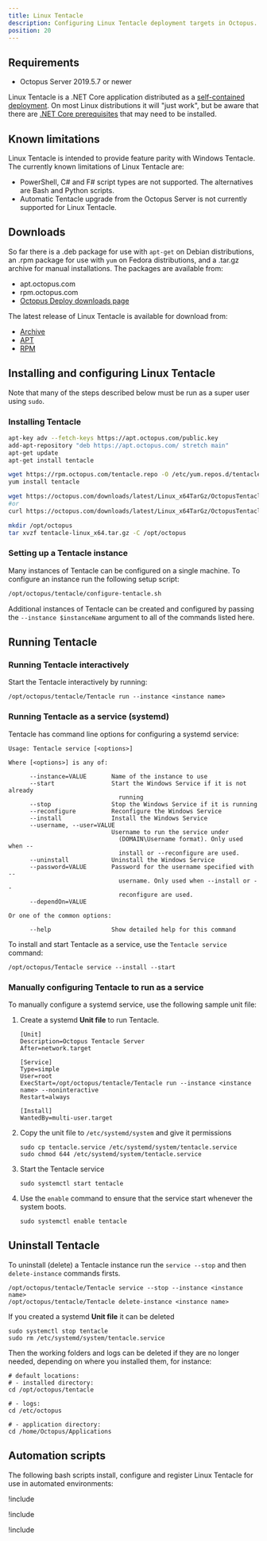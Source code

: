 ```yaml
---
title: Linux Tentacle
description: Configuring Linux Tentacle deployment targets in Octopus.
position: 20
---
```


## Requirements

- Octopus Server 2019.5.7 or newer

Linux Tentacle is a .NET Core application distributed as a [self-contained deployment](https://docs.microsoft.com/en-us/dotnet/core/deploying/#self-contained-deployments-scd). On most Linux distributions it will "just work", but be aware that there are [.NET Core prerequisites](https://github.com/dotnet/core/blob/master/Documentation/prereqs.md) that may need to be installed.

## Known limitations

Linux Tentacle is intended to provide feature parity with Windows Tentacle. The currently known limitations of Linux Tentacle are:

- PowerShell, C# and F# script types are not supported. The alternatives are Bash and Python scripts.
- Automatic Tentacle upgrade from the Octopus Server is not currently supported for Linux Tentacle.

## Downloads

So far there is a .deb package for use with `apt-get` on Debian distributions, an .rpm package for use with `yum` on Fedora distributions, and a .tar.gz archive for manual installations. The packages are available from:

- apt.octopus.com
- rpm.octopus.com
- [Octopus Deploy downloads page](https://g.octopushq.com/ProductDownloadPage)

The latest release of Linux Tentacle is available for download from:

- [Archive](https://octopus.com/downloads/latest/Linux_x64TarGz/OctopusTentacle)
- [APT](https://octopus.com/downloads/latest/Linux_x64Apt/OctopusTentacle)
- [RPM](https://octopus.com/downloads/latest/Linux_x64Rpm/OctopusTentacle)

## Installing and configuring Linux Tentacle
Note that many of the steps described below must be run as a super user using `sudo`.

### Installing Tentacle
```bash Debian/Ubuntu repository
apt-key adv --fetch-keys https://apt.octopus.com/public.key
add-apt-repository "deb https://apt.octopus.com/ stretch main"
apt-get update
apt-get install tentacle
```

```bash CentOS/Fedora repository
wget https://rpm.octopus.com/tentacle.repo -O /etc/yum.repos.d/tentacle.repo
yum install tentacle
```

```bash Archive
wget https://octopus.com/downloads/latest/Linux_x64TarGz/OctopusTentacle
#or
curl https://octopus.com/downloads/latest/Linux_x64TarGz/OctopusTentacle --output tentacle-linux_x64.tar.gz

mkdir /opt/octopus
tar xvzf tentacle-linux_x64.tar.gz -C /opt/octopus
```

### Setting up a Tentacle instance
Many instances of Tentacle can be configured on a single machine. To configure an instance run the following setup script:

```bash
/opt/octopus/tentacle/configure-tentacle.sh
```

Additional instances of Tentacle can be created and configured by passing the `--instance $instanceName` argument to all of the commands listed here.

## Running Tentacle

### Running Tentacle interactively
Start the Tentacle interactively by running:

```
/opt/octopus/tentacle/Tentacle run --instance <instance name>
```

### Running Tentacle as a service (systemd)
Tentacle has command line options for configuring a systemd service:

```
Usage: Tentacle service [<options>]

Where [<options>] is any of:

      --instance=VALUE       Name of the instance to use
      --start                Start the Windows Service if it is not already
                               running
      --stop                 Stop the Windows Service if it is running
      --reconfigure          Reconfigure the Windows Service
      --install              Install the Windows Service
      --username, --user=VALUE
                             Username to run the service under
                               (DOMAIN\Username format). Only used when --
                               install or --reconfigure are used.
      --uninstall            Uninstall the Windows Service
      --password=VALUE       Password for the username specified with --
                               username. Only used when --install or --
                               reconfigure are used.
      --dependOn=VALUE

Or one of the common options:

      --help                 Show detailed help for this command
```

To install and start Tentacle as a service, use the `Tentacle service` command:

```
/opt/octopus/Tentacle service --install --start
```

### Manually configuring Tentacle to run as a service
To manually configure a systemd service, use the following sample unit file:

1. Create a systemd **Unit file** to run Tentacle.
    ```
    [Unit]
    Description=Octopus Tentacle Server
    After=network.target

    [Service]
    Type=simple
    User=root
    ExecStart=/opt/octopus/tentacle/Tentacle run --instance <instance name> --noninteractive
    Restart=always

    [Install]
    WantedBy=multi-user.target
    ```

2. Copy the unit file to `/etc/systemd/system` and give it permissions
    ```
    sudo cp tentacle.service /etc/systemd/system/tentacle.service
    sudo chmod 644 /etc/systemd/system/tentacle.service
    ```

3. Start the Tentacle service
    ```
    sudo systemctl start tentacle
    ```

4. Use the `enable` command to ensure that the service start whenever the system boots.
    ```
    sudo systemctl enable tentacle
    ```


## Uninstall Tentacle

To uninstall (delete) a Tentacle instance run the `service --stop` and then `delete-instance` commands firsts.

```
/opt/octopus/tentacle/Tentacle service --stop --instance <instance name>
/opt/octopus/tentacle/Tentacle delete-instance <instance name>
```

If you created a systemd **Unit file** it can be deleted
```
sudo systemctl stop tentacle
sudo rm /etc/systemd/system/tentacle.service
```

Then the working folders and logs can be deleted if they are no longer needed, depending on where you installed them, for instance:
```
# default locations:
# - installed directory:
cd /opt/octopus/tentacle

# - logs:
cd /etc/octopus

# - application directory:
cd /home/Octopus/Applications
```

## Automation scripts
The following bash scripts install, configure and register Linux Tentacle for use in automated environments:

!include <quickstart-debian>

!include <quickstart-fedora>

!include <quickstart-archive>
